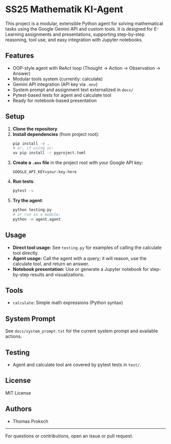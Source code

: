 # SS25 Mathematik KI-Agent

This project is a modular, extensible Python agent for solving mathematical tasks using the Google Gemini API and custom tools. It is designed for E-Learning assignments and presentations, supporting step-by-step reasoning, tool use, and easy integration with Jupyter notebooks.

## Features
- OOP-style agent with ReAct loop (Thought → Action → Observation → Answer)
- Modular tools system (currently: calculate)
- Gemini API integration (API key via `.env`)
- System prompt and assignment text externalized in `docs/`
- Pytest-based tests for agent and calculate tool
- Ready for notebook-based presentation

## Setup
1. **Clone the repository**
2. **Install dependencies** (from project root):
   ```bash
   pip install -e .
   # or, if using uv:
   uv pip install -r pyproject.toml
   ```
3. **Create a `.env` file** in the project root with your Google API key:
   ```
   GOOGLE_API_KEY=your-key-here
   ```
4. **Run tests**:
   ```bash
   pytest -v
   ```
5. **Try the agent**:
   ```bash
   python testing.py
   # or run as a module:
   python -m agent.agent
   ```

## Usage
- **Direct tool usage:** See `testing.py` for examples of calling the calculate tool directly.
- **Agent usage:** Call the agent with a query; it will reason, use the calculate tool, and return an answer.
- **Notebook presentation:** Use or generate a Jupyter notebook for step-by-step results and visualizations.

## Tools
- `calculate`: Simple math expressions (Python syntax)

## System Prompt
See `docs/system_prompt.txt` for the current system prompt and available actions.

## Testing
- Agent and calculate tool are covered by pytest tests in `test/`.

## License
MIT License

## Authors
- Thomas Proksch

---
For questions or contributions, open an issue or pull request.
